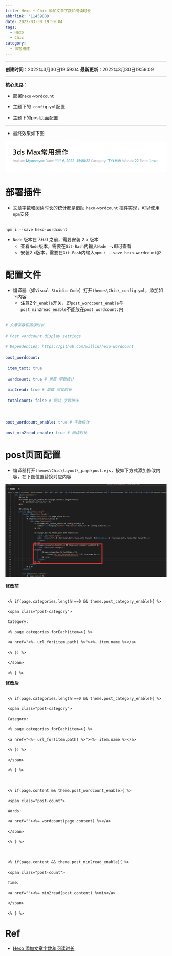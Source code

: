 ```yaml
---
title: Hexo + Chic 添加文章字数和阅读时长
abbrlink: '11459889'
date: 2022-03-30 19:59:04
tags:
  - Hexo
  - Chic
category:
  - 博客搭建
---
```


---

**创建时间**：2022年3月30日19:59:04
**最新更新**：2022年3月30日19:59:09

---

**核心思路**：

* 部署`hexo-wordcount`

* 主题下的`_config.yml`配置

* 主题下的post页面配置

---

* 最终效果如下图

![image-20220330195825388](Hexo-Chic-添加文章字数和阅读时长/image-20220330195825388.png)

# 部署插件

* 文章字数和阅读时长的统计都是借助 `hexo-wordcount` 插件实现，可以使用 `npm`安装

```cmd:Git-Bash

npm i --save hexo-wordcount

```

* `Node` 版本在 7.6.0 之前，需要安装 2.x 版本
	* 查看`Node`版本，需要在`Git-Bash`内输入`Node -v`即可查看
	* 安装2.x版本，需要在`Git-Bash`内输入`npm i --save hexo-wordcount@2`

# 配置文件

* 编译器（如`Visual Stuidio Code`）打开`themes\Chic\_config.yml`，添加如下内容
	* 注意2个`_enable`开关，即`post_wordcount_enable`与`post_min2read_enable`不能放在`post_wordcount:`内

```yml:themes\Chic\_config.yml

# 文章字数和阅读时长

# Post wordcount display settings

# Dependencies: https://github.com/willin/hexo-wordcount

post_wordcount:

 item_text: true

 wordcount: true # 单篇 字数统计

 min2read: true # 单篇 阅读时长

 totalcount: false # 网站 字数统计
 
 

post_wordcount_enable: true # 字数统计

post_min2read_enable: true # 阅读时长

```


# post页面配置

* 编译器打开`themes\Chic\layout\_page\post.ejs`，按如下方式添加修改内容，在下图位置替换对应内容

![image-20220330195848393](Hexo-Chic-添加文章字数和阅读时长/image-20220330195848393.png)

**修改前**

```ejs:themes\Chic\layout\_page\post.ejs

 <% if(page.categories.length!==0 && theme.post_category_enable){ %>

 <span class="post-category">

 Category:

 <% page.categories.forEach(item=>{ %>

 <a href="<%- url_for(item.path) %>"><%- item.name %></a>

 <% }) %>

 </span>

 <% } %>

```

**修改后**

```ejs:themes\Chic\layout\_page\post.ejs

 <% if(page.categories.length!==0 && theme.post_category_enable){ %>

 <span class="post-category">

 Category:

 <% page.categories.forEach(item=>{ %>

 <a href="<%- url_for(item.path) %>"><%- item.name %></a>

 <% }) %>

 </span>

 <% } %>

  

 <% if(page.content && theme.post_wordcount_enable){ %>

 <span class="post-count">

 Words:

 <a href=""><%= wordcount(page.content) %></a> 

 </span>

 <% } %>

  

 <% if(page.content && theme.post_min2read_enable){ %>

 <span class="post-count">

 Time:

 <a href=""><%= min2read(post.content) %>min</a> 

 </span>

 <% } %>

```


# Ref

* [Hexo 添加文章字数和阅读时长](https://www.foxerlee.top/2020/02/17/wordcount/)
